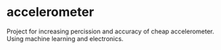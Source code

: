 # accelerometer
Project for increasing percission and accuracy of cheap accelerometer. Using machine learning and electronics.
